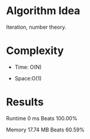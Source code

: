 # Algorithm Idea

Iteration, number theory.

# Complexity

- Time: O(N)

- Space:O(1)

# Results

Runtime
0
ms
Beats
100.00%

Memory
17.74
MB
Beats
60.59%
